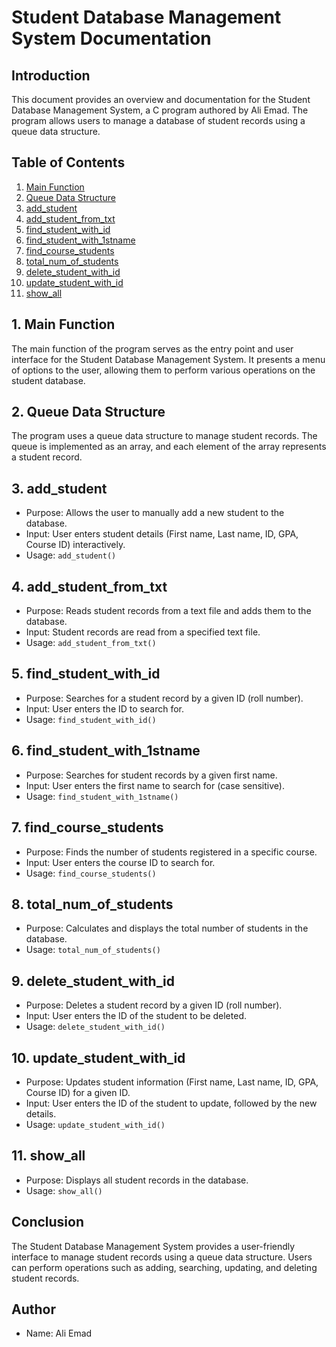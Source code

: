 # Student Database Management System Documentation

## Introduction
This document provides an overview and documentation for the Student Database Management System, a C program authored by Ali Emad. The program allows users to manage a database of student records using a queue data structure.

## Table of Contents
1. [Main Function](#main-function)
2. [Queue Data Structure](#queue-data-structure)
3. [add_student](#add_student)
4. [add_student_from_txt](#add_student_from_txt)
5. [find_student_with_id](#find_student_with_id)
6. [find_student_with_1stname](#find_student_with_1stname)
7. [find_course_students](#find_course_students)
8. [total_num_of_students](#total_num_of_students)
9. [delete_student_with_id](#delete_student_with_id)
10. [update_student_with_id](#update_student_with_id)
11. [show_all](#show_all)

## 1. Main Function<a name="main-function"></a>
The main function of the program serves as the entry point and user interface for the Student Database Management System. It presents a menu of options to the user, allowing them to perform various operations on the student database.

## 2. Queue Data Structure<a name="queue-data-structure"></a>
The program uses a queue data structure to manage student records. The queue is implemented as an array, and each element of the array represents a student record.

## 3. add_student<a name="add_student"></a>
- Purpose: Allows the user to manually add a new student to the database.
- Input: User enters student details (First name, Last name, ID, GPA, Course ID) interactively.
- Usage: `add_student()`

## 4. add_student_from_txt<a name="add_student_from_txt"></a>
- Purpose: Reads student records from a text file and adds them to the database.
- Input: Student records are read from a specified text file.
- Usage: `add_student_from_txt()`

## 5. find_student_with_id<a name="find_student_with_id"></a>
- Purpose: Searches for a student record by a given ID (roll number).
- Input: User enters the ID to search for.
- Usage: `find_student_with_id()`

## 6. find_student_with_1stname<a name="find_student_with_1stname"></a>
- Purpose: Searches for student records by a given first name.
- Input: User enters the first name to search for (case sensitive).
- Usage: `find_student_with_1stname()`

## 7. find_course_students<a name="find_course_students"></a>
- Purpose: Finds the number of students registered in a specific course.
- Input: User enters the course ID to search for.
- Usage: `find_course_students()`

## 8. total_num_of_students<a name="total_num_of_students"></a>
- Purpose: Calculates and displays the total number of students in the database.
- Usage: `total_num_of_students()`

## 9. delete_student_with_id<a name="delete_student_with_id"></a>
- Purpose: Deletes a student record by a given ID (roll number).
- Input: User enters the ID of the student to be deleted.
- Usage: `delete_student_with_id()`

## 10. update_student_with_id<a name="update_student_with_id"></a>
- Purpose: Updates student information (First name, Last name, ID, GPA, Course ID) for a given ID.
- Input: User enters the ID of the student to update, followed by the new details.
- Usage: `update_student_with_id()`

## 11. show_all<a name="show_all"></a>
- Purpose: Displays all student records in the database.
- Usage: `show_all()`

## Conclusion
The Student Database Management System provides a user-friendly interface to manage student records using a queue data structure. Users can perform operations such as adding, searching, updating, and deleting student records.

## Author
- Name: Ali Emad

